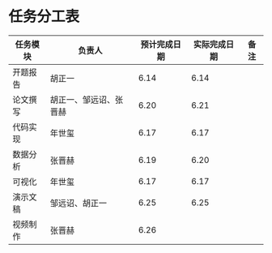 # 任务分工表

| 任务模块 | 负责人 | 预计完成日期 | 实际完成日期 | 备注 |
|---|---|---|---|---|
| 开题报告 |胡正一 |6.14 |6.14 | |
| 论文撰写 |胡正一、邹远诏、张晋赫 |6.20 |6.21 | |
| 代码实现 |年世玺 |6.17 |6.17 | |
| 数据分析 |张晋赫 |6.19 |6.20 | |
| 可视化 |年世玺 |6.17 |6.17 | |
| 演示文稿 |邹远诏、胡正一 |6.25 |6.25 | |
| 视频制作 |张晋赫 |6.26 | | |
